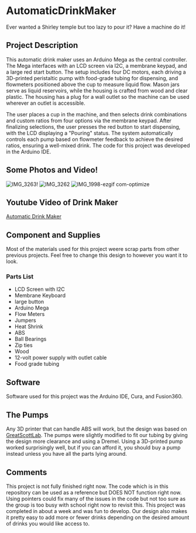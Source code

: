 # AutomaticDrinkMaker
Ever wanted a Shirley temple but too lazy to pour it? Have a machine do it!


## Project Description
This automatic drink maker uses an Arduino Mega as the central controller. The Mega interfaces with an LCD screen via I2C, a membrane keypad, and a large red start button. The setup includes four DC motors, each driving a 3D-printed peristaltic pump with food-grade tubing for dispensing, and flowmeters positioned above the cup to measure liquid flow. Mason jars serve as liquid reservoirs, while the housing is crafted from wood and clear plastic. The housing has a plug for a wall outlet so the machine can be used wherever an outlet is accessible. 

The user places a cup in the machine, and then selects drink combinations and custom ratios from four options via the membrane keypad. After finalizing selections, the user presses the red button to start dispensing, with the LCD displaying a "Pouring" status. The system automatically controls each pump based on flowmeter feedback to achieve the desired ratios, ensuring a well-mixed drink. The code for this project was developed in the Arduino IDE. 

## Some Photos and Video!
![IMG_3263](https://github.com/user-attachments/assets/935f5c0e-4af8-4cb6-96b9-109a591cbdf5)!
![IMG_3262](https://github.com/user-attachments/assets/95cac1dc-1288-4bbd-9d9b-fc620b447e36)
![IMG_1998-ezgif com-optimize](https://github.com/user-attachments/assets/23e1c27f-96a2-4b7f-9908-8d93551f1ac4)


## Youtube Video of Drink Maker 
[Automatic Drink Maker](https://youtu.be/md6ckqX8Wa8)

## Component and Supplies
Most of the materials used for this project weere scrap parts from other previous projects. Feel free to change this design to however you want it to look.
### Parts List 
* LCD Screen with I2C 
* Membrane Keyboard
* large button
* Arduino Mega 
* Flow Meters
* Jumpers
* Heat Shrink
* ABS
* Ball Bearings 
* Zip ties
* Wood
* 12-volt power supply with outlet cable
* Food grade tubing

## Software 
Software used for this project was the Arduino IDE, Cura, and Fusion360.

## The Pumps
Any 3D printer that can handle ABS will work, but the design was based on [GreatScottLab](https://www.instructables.com/member/GreatScottLab). The pumps were slightly modified to fit our tubing by giving the design more clearance and using a Dremel. Using a 3D-printed pump worked surprisingly well, but if you can afford it, you should buy a pump instead unless you have all the parts lying around.

## Comments 
This project is not fully finished right now. The code which is in this repository can be used as a reference but DOES NOT function right now. Using pointers could fix many of the issues in the code but not too sure as the group is too busy with school right now to revisit this. This project was completed in about a week and was fun to develop. Our design also makes it pretty easy to add more or fewer drinks depending on the desired amount of drinks you would like access to.



